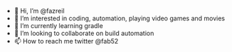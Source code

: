 - 👋 Hi, I’m @fazreil
- 👀 I’m interested in coding, automation, playing video games and movies
- 🌱 I’m currently learning gradle
- 💞️ I’m looking to collaborate on build automation
- 📫 How to reach me twitter @fab52

<!---
fazreil/fazreil is a ✨ special ✨ repository because its `README.md` (this file) appears on your GitHub profile.
You can click the Preview link to take a look at your changes.
--->
